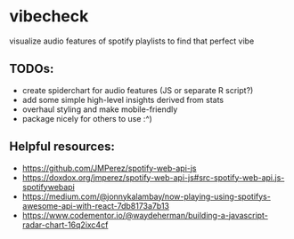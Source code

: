 # vibecheck
visualize audio features of spotify playlists to find that perfect vibe

## TODOs:
* create spiderchart for audio features (JS or separate R script?)
* add some simple high-level insights derived from stats
* overhaul styling and make mobile-friendly
* package nicely for others to use :^)

## Helpful resources:
* https://github.com/JMPerez/spotify-web-api-js
* https://doxdox.org/jmperez/spotify-web-api-js#src-spotify-web-api.js-spotifywebapi
* https://medium.com/@jonnykalambay/now-playing-using-spotifys-awesome-api-with-react-7db8173a7b13
* https://www.codementor.io/@waydeherman/building-a-javascript-radar-chart-16q2ixc4cf
